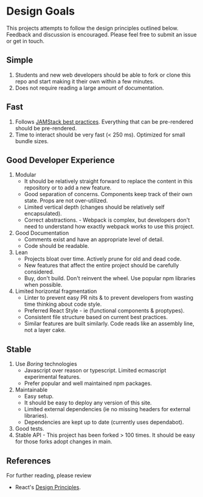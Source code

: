 # Design Goals

This projects attempts to follow the design principles outlined below. Feedback and discussion is encouraged. Please feel free to submit an issue or get in touch.

## Simple

1. Students and new web developers should be able to fork or clone this repo and start making it their own within a few minutes.
2. Does not require reading a large amount of documentation.

## Fast

1. Follows [JAMStack best practices](https://jamstack.org/best-practices/). Everything that can be pre-rendered should be pre-rendered.
1. Time to interact should be very fast (< 250 ms). Optimized for small bundle sizes.

## Good Developer Experience

1. Modular
    - It should be relatively straight forward to replace the content in this repository or to add a new feature.
    - Good separation of concerns. Components keep track of their own state. Props are not over-utilized.
    - Limited vertical depth (changes should be relatively self encapsulated).
    - Correct abstractions. - Webpack is complex, but developers don't need to understand how exactly webpack works to use this project.
1. Good Documentation
    - Comments exist and have an appropriate level of detail.
    - Code should be readable.
1. Lean
    - Projects bloat over time. Actively prune for old and dead code.
    - New features that affect the entire project should be carefully considered.
    - Buy, don't build. Don't reinvent the wheel. Use popular npm libraries when possible.
1. Limited horizontal fragmentation
    - Linter to prevent easy PR nits & to prevent developers from wasting time thinking about code style.
    - Preferred React Style - ie (functional components & proptypes).
    - Consistent file structure based on current best practices.
    - Similar features are built similarly. Code reads like an assembly line, not a layer cake.

## Stable

1. Use *Boring* technologies
    - Javascript over reason or typescript. Limited ecmascript experimental features.
    - Prefer popular and well maintained npm packages.
1. Maintainable
    - Easy setup.
    - It should be easy to deploy any version of this site.
    - Limited external dependencies (ie no missing headers for external libraries).
    - Dependencies are kept up to date (currently uses dependabot).
1. Good tests.
1. Stable API - This project has been forked > 100 times. It should be easy for those forks adopt changes in main.

## References

For further reading, please review

- React's [Design Principles](https://reactjs.org/docs/design-principles.html).
